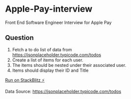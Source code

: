 # Apple-Pay-interview

Front End Software Engineer Interview for Apple Pay

## Question

1. Fetch a to do list of data from https://jsonplaceholder.typicode.com/todos
2. Create a list of items for each user.
3. The items should be nested under their associated user.
4. Items should display their ID and Title

[Run on StackBlitz ⚡️](https://stackblitz.com/edit/apple-pay-interview)

Data Source: https://jsonplaceholder.typicode.com/todos
